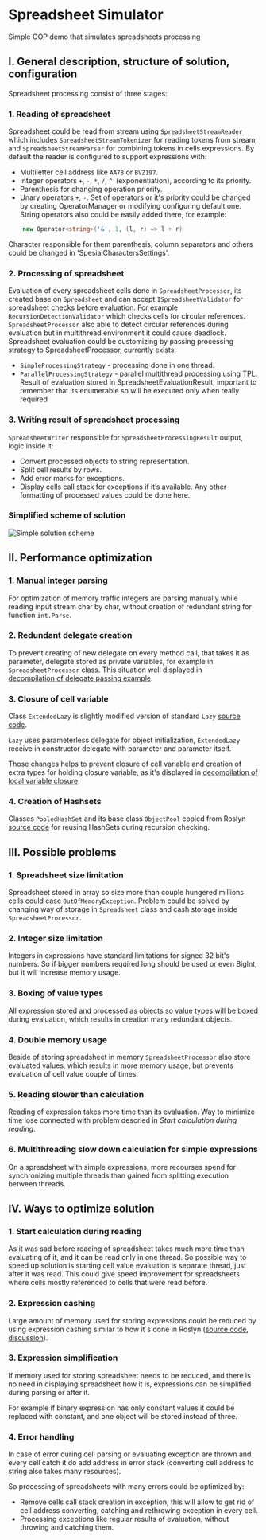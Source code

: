 # Spreadsheet Simulator

Simple OOP demo that simulates spreadsheets processing

## I. General description, structure of solution, configuration
Spreadsheet processing consist of three stages:
### 1. Reading of spreadsheet
Spreadsheet could be read from stream using `SpreadsheetStreamReader` which includes `SpreadsheetStreamTokenizer` for reading tokens from stream, and `SpreadsheetStreamParser` for combining tokens in cells expressions.
By default the reader is configured to support expressions with:
* Multiletter cell address like `AA78` or `BVZ197`.  
* Integer operators `+`, `-`, `*`, `/`, `^ `(exponentiation), according to its priority.
* Parenthesis for changing operation priority.
* Unary operators `+`, `-`.	
Set of operators or it's priority could be changed by creating OperatorManager or modifying configuring default one. String operators also could be easily added there, for example: 
```csharp 
	new Operator<string>('&', 1, (l, r) => l + r) 
```
Character responsible for them parenthesis, column separators and others could be changed in 'SpesialCharactersSettings'. 

### 2. Processing of spreadsheet
Evaluation of every spreadsheet cells done in `SpreadsheetProcessor`, its created base on `Spreadsheet` and can accept `ISpreadsheetValidator` for spreadsheet checks before evaluation. For example `RecursionDetectionValidator` which checks cells for circular references. `SpreadsheetProcessor` also able to detect circular references during evaluation but in multithread environment it could cause deadlock. 
Spreadsheet evaluation could be customizing by passing processing strategy to SpreadsheetProcessor, currently exists:
* `SimpleProcessingStrategy` - processing done in one thread.
* `ParallelProcessingStrategy` - parallel multithread processing using TPL.
Result of evaluation stored in SpreadsheetEvaluationResult, important to remember that its enumerable so will be executed only when really required

### 3. Writing result of spreadsheet processing
`SpreadsheetWriter` responsible for `SpreadsheetProcessingResult` output, logic inside it:
* Convert processed objects to string representation. 
* Split cell results by rows.
* Add error marks for exceptions.
* Display cells call stack for exceptions if it’s available.
Any other formatting of processed values could be done here.

### Simplified scheme of solution
![Simple solution scheme](https://cdn.rawgit.com/AndreyTretyak/SpreadsheetSimulator/master/simple_scheme.svg)
 
## II. Performance optimization

### 1. Manual integer parsing
For optimization of memory traffic integers are parsing manually while reading input stream char by char, without creation of redundant string for function `int.Parse`.

### 2. Redundant delegate creation
To prevent creating of new delegate on every method call, that takes it as parameter, delegate stored as private variables, for example in `SpreadsheetProcessor` class. This situation well displayed in  
[decompilation of delegate passing example](http://tryroslyn.azurewebsites.net/#K4Zwlgdg5gBAygTxAFwKYFsDcAoUlaIoYB0AMpAI44AOwARgDZgDGMzDAhiCDAMIzYA3jBGiBY2oxYwAbgHswAExgBZABQBKcaMHYxYgGLAIzADzMAFhwBOAGjpy5DAHwwAZsebIYAXjZXrYgBJEAARMCgwZEwxPX0RGRsYZABGXxgAIgziAHULVGtUNUsbYLCIqI0ceISk5AAmdKzc/MK1DxNkKriRAF9sXqAAA).

### 3. Closure of cell variable
Class `ExtendedLazy` is slightly modified version of standard `Lazy` [source code](https://github.com/dotnet/coreclr/blob/master/src/mscorlib/src/System/Lazy.cs). 

`Lazy` uses parameterless delegate for object initialization, 
`ExtendedLazy` receive in constructor delegate with parameter and parameter itself. 

Those changes helps to prevent closure of cell variable and creation of extra types for holding closure variable, as it's displayed in [decompilation of local variable closure](http://tryroslyn.azurewebsites.net/#K4Zwlgdg5gBAygTxAFwKYFsDcAoADsAIwBswBjGUogQxBBgGEYBvbGN919/YsmANwD2YACYwAsgAoAlDE5sW7RTEjJ+VIjAC8MAIyZZS9nyoAnGKu0RUAdxgAZKgC8EAHgEEAVqlLIAfBOktXzUNAGoYAGYpHEUAX2xYoAAA).

### 4. Creation of Hashsets
Classes `PooledHashSet` and its base class `ObjectPool` copied from Roslyn [source code](http://source.roslyn.codeplex.com/#Microsoft.CodeAnalysis/PooledHashSet.cs) for reusing HashSets during recursion checking.   

 
## III. Possible problems
### 1. Spreadsheet size limitation
Spreadsheet stored in array so size more than couple hungered millions cells could case `OutOfMemoryException`. 
Problem could be solved by changing way of storage in `Spreadsheet` class and cash storage inside `SpreadsheetProcessor`. 

### 2. Integer size limitation
Integers in expressions have standard limitations for signed 32 bit's numbers. 
So if bigger numbers required long should be used or even BigInt, but it will increase memory usage.

### 3. Boxing of value types
All expression stored and processed as objects so value types will be boxed during evaluation, which results in creation many redundant objects.

### 4. Double memory usage
Beside of storing spreadsheet in memory `SpreadsheetProcessor` also store evaluated values, which results in more memory usage, but prevents evaluation of cell value couple of times.

### 5. Reading slower than calculation
Reading of expression takes more time than its evaluation. Way to minimize time lose connected with problem descried in _Start calculation during reading_.

### 6. Multithreading slow down calculation for simple expressions
On a spreadsheet with simple expressions, more recourses spend for synchronizing multiple threads than gained from splitting execution between threads.

 
## IV. Ways to optimize solution

### 1. Start calculation during reading
As it was sad before reading of spreadsheet takes much more time than evaluating of it, and it can be read only in one thread. So possible way to speed up solution is starting cell value evaluation is separate thread, just after it was read.
This could give speed improvement for spreadsheets where cells mostly referenced to cells that were read before.

### 2. Expression cashing
Large amount of memory used for storing expressions could be reduced by using expression cashing similar to how it`s done in Roslyn ([source code](https://github.com/dotnet/roslyn/blob/1c74e1b4698881d87870cf53fef06549ea348763/src/Compilers/CSharp/Portable/Syntax/InternalSyntax/SyntaxNodeCache.cs), [discussion](https://roslyn.codeplex.com/discussions/541953)).

### 3. Expression simplification
If memory used for storing spreadsheet needs to be reduced, and there is no need in displaying spreadsheet how it is, expressions can be simplified during parsing or after it.

For example if binary expression has only constant values it could be replaced with constant, and one object will be stored instead of three.

### 4. Error handling
In case of error during cell parsing or evaluating exception are thrown and every cell catch it do add address in error stack (converting cell address to string also takes many resources). 

So processing of spreadsheets with many errors could be optimized by:
* Remove cells call stack creation in exception, this will allow to get rid of cell address converting, catching and rethrowing exception in every cell.
* Processing exceptions like regular results of evaluation, without throwing and catching them.